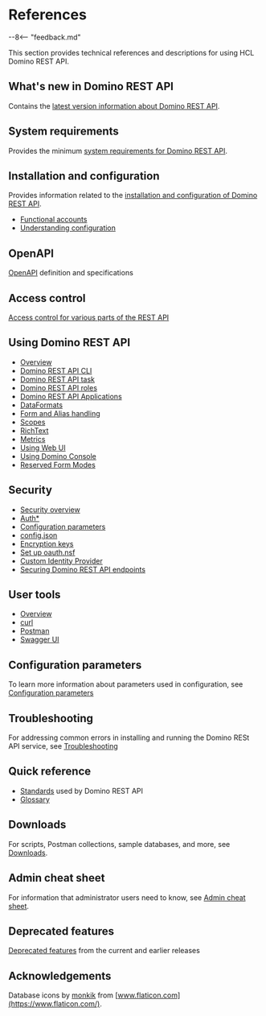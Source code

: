 # References

--8<-- "feedback.md"

This section provides technical references and descriptions for using HCL Domino REST API.

## What's new in Domino REST API

Contains the [latest version information about Domino REST API](whatisnew.md).

## System requirements

Provides the minimum [system requirements for Domino REST API](https://support.hcltechsw.com/csm?id=kb_article&sysparm_article=KB0101789).

## Installation and configuration

Provides information related to the [installation and configuration of Domino REST API](../tutorial/installconfig/index.md).

- [Functional accounts](functionalUsers.md)
- [Understanding configuration](understandingconfig.md)

## OpenAPI

[OpenAPI](openapidefinitions.md) definition and specifications
## Access control

[Access control for various parts of the REST API](accesscontrol.md)

## Using Domino REST API

- [Overview](usingdominorestapi/index.md)
- [Domino REST API CLI](usingdominorestapi/keepcli.md)
- [Domino REST API task](usingdominorestapi/restapitask.md)
- [Domino REST API roles](usingdominorestapi/roles.md)
- [Domino REST API Applications](usingdominorestapi/keepapplications.md)
- [DataFormats](usingdominorestapi/dataformats.md)
- [Form and Alias handling](usingdominorestapi/formnames.md)
- [Scopes](usingdominorestapi/scopes.md)
- [RichText](usingdominorestapi/richtext.md)
- [Metrics](usingdominorestapi/metrics.md)
- [Using Web UI](usingdominorestapi/administrationui.md)
- [Using Domino Console](usingdominorestapi/console.md)
- [Reserved Form Modes](usingdominorestapi/modenames.md)

## Security

- [Security overview](security/index.md)
- [Auth\*](security/authentication.md)
- [Configuration parameters](security/configurationParameters.md)
- [config.json](parameters.md)
- [Encryption keys](security/encryption.md)
- [Set up oauth.nsf](../howto/VoltMX/setupoauthnsf.md)
- [Custom Identity Provider](security/customIdp.md)
- [Securing Domino REST API endpoints](security/securingKEEPEndpoints.md)

## User tools

- [Overview](usertools/index.md)
- [curl](usertools/curl.md)
- [Postman](usertools/postman.md)
- [Swagger UI](usertools/swagger.md)

## Configuration parameters 

To learn more information about parameters used in configuration, see [Configuration parameters](parameters.md)

## Troubleshooting

For addressing common errors in installing and running the Domino RESt API service, see [Troubleshooting](troubleshooting.md)

## Quick reference

- [Standards](quickreference/standards.md) used by Domino REST API
- [Glossary](quickreference/glossary.md)

## Downloads

For scripts, Postman collections, sample databases, and more, see [Downloads](downloads.md).

## Admin cheat sheet

For information that administrator users need to know, see [Admin cheat sheet](admincheatsheet.md).

## Deprecated features

[Deprecated features](deprecated.md) from the current and earlier releases

## Acknowledgements

Database icons by [monkik](https://www.flaticon.com/authors/monkik) from [www.flaticon.com](https://www.flaticon.com/).
